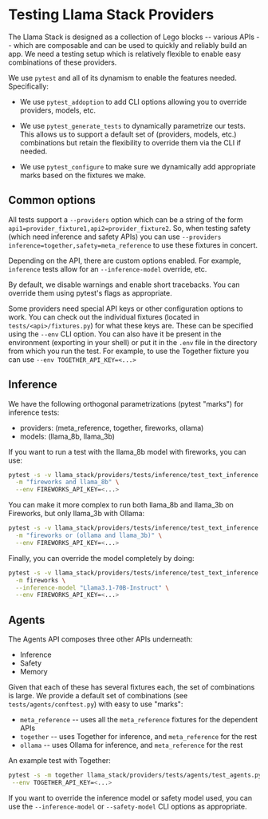 # Testing Llama Stack Providers

The Llama Stack is designed as a collection of Lego blocks -- various APIs -- which are composable and can be used to quickly and reliably build an app. We need a testing setup which is relatively flexible to enable easy combinations of these providers.

We use `pytest` and all of its dynamism to enable the features needed. Specifically:

- We use `pytest_addoption` to add CLI options allowing you to override providers, models, etc.

- We use `pytest_generate_tests` to dynamically parametrize our tests. This allows us to support a default set of (providers, models, etc.) combinations but retain the flexibility to override them via the CLI if needed.

- We use `pytest_configure` to make sure we dynamically add appropriate marks based on the fixtures we make.

## Common options

All tests support a `--providers` option which can be a string of the form `api1=provider_fixture1,api2=provider_fixture2`. So, when testing safety (which need inference and safety APIs) you can use `--providers inference=together,safety=meta_reference` to use these fixtures in concert.

Depending on the API, there are custom options enabled. For example, `inference` tests allow for an `--inference-model` override, etc.

By default, we disable warnings and enable short tracebacks. You can override them using pytest's flags as appropriate.

Some providers need special API keys or other configuration options to work. You can check out the individual fixtures (located in `tests/<api>/fixtures.py`) for what these keys are. These can be specified using the `--env` CLI option. You can also have it be present in the environment (exporting in your shell) or put it in the `.env` file in the directory from which you run the test. For example, to use the Together fixture you can use `--env TOGETHER_API_KEY=<...>`

## Inference

We have the following orthogonal parametrizations (pytest "marks") for inference tests:
- providers: (meta_reference, together, fireworks, ollama)
- models: (llama_8b, llama_3b)

If you want to run a test with the llama_8b model with fireworks, you can use:
```bash
pytest -s -v llama_stack/providers/tests/inference/test_text_inference.py \
  -m "fireworks and llama_8b" \
  --env FIREWORKS_API_KEY=<...>
```

You can make it more complex to run both llama_8b and llama_3b on Fireworks, but only llama_3b with Ollama:
```bash
pytest -s -v llama_stack/providers/tests/inference/test_text_inference.py \
  -m "fireworks or (ollama and llama_3b)" \
  --env FIREWORKS_API_KEY=<...>
```

Finally, you can override the model completely by doing:
```bash
pytest -s -v llama_stack/providers/tests/inference/test_text_inference.py \
  -m fireworks \
  --inference-model "Llama3.1-70B-Instruct" \
  --env FIREWORKS_API_KEY=<...>
```

## Agents

The Agents API composes three other APIs underneath:
- Inference
- Safety
- Memory

Given that each of these has several fixtures each, the set of combinations is large. We provide a default set of combinations (see `tests/agents/conftest.py`) with easy to use "marks":
- `meta_reference` -- uses all the `meta_reference` fixtures for the dependent APIs
- `together` -- uses Together for inference, and `meta_reference` for the rest
- `ollama` -- uses Ollama for inference, and `meta_reference` for the rest

An example test with Together:
```bash
pytest -s -m together llama_stack/providers/tests/agents/test_agents.py  \
 --env TOGETHER_API_KEY=<...>
 ```

If you want to override the inference model or safety model used, you can use the `--inference-model` or `--safety-model` CLI options as appropriate.
